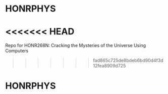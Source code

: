 # HONRPHYS
<<<<<<< HEAD
=======
Repo for HONR268N: Cracking the Mysteries of the Universe Using Computers
>>>>>>> fad865c725de8bdeb6bd90d4f3d12fea8909d725
# HONRPHYS
